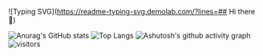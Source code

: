 ![Typing SVG](https://readme-typing-svg.demolab.com/?lines=## Hi there 👋)
<!--
**FunEnn/FunEnn** is a ✨ _special_ ✨ repository because its `README.md` (this file) appears on your GitHub profile.

Here are some ideas to get you started:

- 🔭 I’m currently working on ...
- 🌱 I’m currently learning ...
- 👯 I’m looking to collaborate on ...
- 🤔 I’m looking for help with ...
- 💬 Ask me about ...
- 📫 How to reach me: ...
- 😄 Pronouns: ...
- ⚡ Fun fact: ...
-->
![Anurag's GitHub stats](https://github-readme-stats.vercel.app/api?username=FunEnn)
![Top Langs](https://github-readme-stats.vercel.app/api/top-langs/?username=FunEnn)
![Ashutosh's github activity graph](https://github-readme-activity-graph.vercel.app/graph?username=FunEnn)
![visitors](https://visitor-badge.glitch.me/badge?page_id=page.id&left_color=green&right_color=red)

